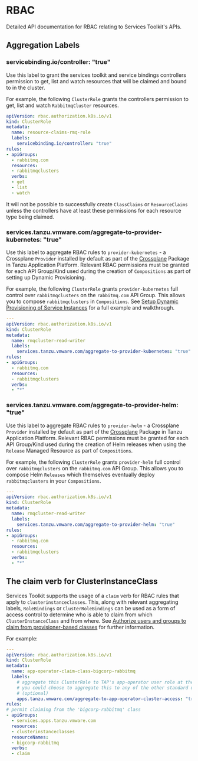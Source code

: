 # RBAC

Detailed API documentation for RBAC relating to Services Toolkit's APIs.

## Aggregation Labels

### servicebinding.io/controller: "true"

Use this label to grant the services toolkit and service bindings controllers permission to get, list and watch resources that will be claimed and bound to in the cluster.

For example, the following `ClusterRole` grants the controllers permission to get, list and watch `RabbitmqCluster` resources.

```yaml
apiVersion: rbac.authorization.k8s.io/v1
kind: ClusterRole
metadata:
  name: resource-claims-rmq-role
  labels:
    servicebinding.io/controller: "true"
rules:
- apiGroups:
  - rabbitmq.com
  resources:
  - rabbitmqclusters
  verbs:
  - get
  - list
  - watch
```

It will not be possible to successfully create `ClassClaims` or `ResourceClaims` unless the controllers have at least these permissions for each resource type being claimed.

### services.tanzu.vmware.com/aggregate-to-provider-kubernetes: "true"

Use this label to aggregate RBAC rules to `provider-kubernetes` - a Crossplane `Provider` installed by default as part of the [Crossplane](../../../crossplane/about.hbs.md) Package in Tanzu Application Platform. Relevant RBAC permissions must be granted for each API Group/Kind used during the creation of `Compositions` as part of setting up Dynamic Provisioning.

For example, the following `ClusterRole` grants `provider-kubernetes` full control over `rabbitmqclusters` on the `rabbitmq.com` API Group. This allows you to compose `rabbitmqclusters` in `Compositions`. See [Setup Dynamic Provisioning of Service Instances](../../tutorials/setup-dynamic-provisioning.hbs.md) for a full example and walkthrough.

```yaml
---
apiVersion: rbac.authorization.k8s.io/v1
kind: ClusterRole
metadata:
  name: rmqcluster-read-writer
  labels:
    services.tanzu.vmware.com/aggregate-to-provider-kubernetes: "true"
rules:
- apiGroups:
  - rabbitmq.com
  resources:
  - rabbitmqclusters
  verbs:
  - "*"
```

### services.tanzu.vmware.com/aggregate-to-provider-helm: "true"

Use this label to aggregate RBAC rules to `provider-helm` - a Crossplane `Provider` installed by default as part of the [Crossplane](../../../crossplane/about.hbs.md) Package in Tanzu Application Platform. Relevant RBAC permissions must be granted for each API Group/Kind used during the creation of Helm releases when using the `Release` Managed Resource as part of `Compositions`.

For example, the following `ClusterRole` grants `provider-helm` full control over `rabbitmqclusters` on the `rabbitmq.com` API Group. This allows you to compose Helm `Releases` which themselves eventually deploy `rabbitmqclusters` in your `Compositions`.

```yaml
---
apiVersion: rbac.authorization.k8s.io/v1
kind: ClusterRole
metadata:
  name: rmqcluster-read-writer
  labels:
    services.tanzu.vmware.com/aggregate-to-provider-helm: "true"
rules:
- apiGroups:
  - rabbitmq.com
  resources:
  - rabbitmqclusters
  verbs:
  - "*"
```

## The claim verb for ClusterInstanceClass

Services Toolkit supports the usage of a `claim` verb for RBAC rules that apply to `clusterinstanceclasses`. This, along with relevant aggregating labels, `RoleBindings` or `ClusterRoleBindings` can be used as a form of access control to determine who is able to claim from which `ClusterInstanceClass` and from where. See [Authorize users and groups to claim from provisioner-based classes](../../how-to-guides/authorize-claim-provisioner-classes.hbs.md) for further information.

For example:

```yaml
---
apiVersion: rbac.authorization.k8s.io/v1
kind: ClusterRole
metadata:
  name: app-operator-claim-class-bigcorp-rabbitmq
  labels:
    # aggregate this ClusterRole to TAP's app-operator user role at the cluster scope
    # you could choose to aggregate this to any of the other standard user roles as well
    # (optional)
    apps.tanzu.vmware.com/aggregate-to-app-operator-cluster-access: "true"
rules:
# permit claiming from the 'bigcorp-rabbitmq' class
- apiGroups:
  - services.apps.tanzu.vmware.com
  resources:
  - clusterinstanceclasses
  resourceNames:
  - bigcorp-rabbitmq
  verbs:
  - claim
```
